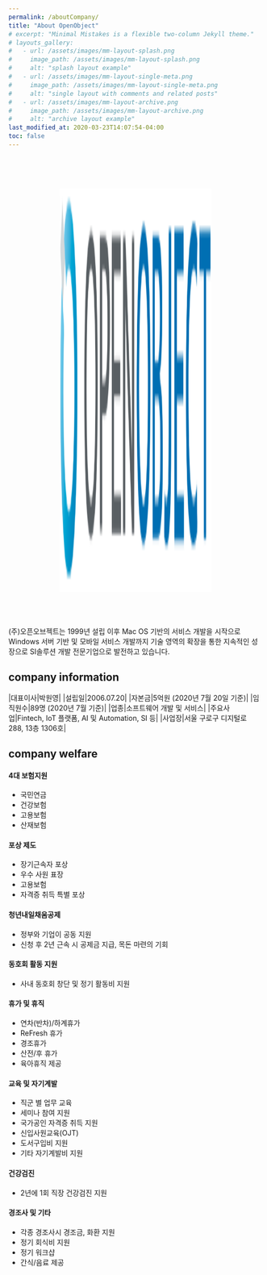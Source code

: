 ```yaml
---
permalink: /aboutCompany/
title: "About OpenObject"
# excerpt: "Minimal Mistakes is a flexible two-column Jekyll theme."
# layouts_gallery:
#   - url: /assets/images/mm-layout-splash.png
#     image_path: /assets/images/mm-layout-splash.png
#     alt: "splash layout example"
#   - url: /assets/images/mm-layout-single-meta.png
#     image_path: /assets/images/mm-layout-single-meta.png
#     alt: "single layout with comments and related posts"
#   - url: /assets/images/mm-layout-archive.png
#     image_path: /assets/images/mm-layout-archive.png
#     alt: "archive layout example"
last_modified_at: 2020-03-23T14:07:54-04:00
toc: false
---
```


<br/><br/><br/>
<center><img src="/assets/images/about/openobject-log.png" width="300" height="800"/></center>
<br/><br/><br/>


(주)오픈오브젝트는 1999년 설립 이후 Mac OS 기반의 서비스 개발을 시작으로 Windows 서버 기반 및 모바일 서비스 개발까지
기술 영역의 확장을 통한 지속적인 성장으로 SI솔루션 개발 전문기업으로 발전하고 있습니다.


## company information

|대표이사|박원영|
|설립일|2006.07.20|
|자본금|5억원 (2020년 7월 20일 기준)|
|임직원수|89명 (2020년 7월 기준)|
|업종|소프트웨어 개발 및 서비스|
|주요사업|Fintech, IoT 플랫폼, AI 및 Automation, SI 등|
|사업장|서울 구로구 디지털로 288, 13층 1306호|


## company welfare

#### 4대 보험지원
- 국민연금
- 건강보험
- 고용보험
- 산재보험


#### 포상 제도
- 장기근속자 포상
- 우수 사원 표장
- 고용보험
- 자격증 취득 특별 포상


#### 청년내일채움공제
- 정부와 기업이 공동 지원
- 신청 후 2년 근속 시 공제금 지급, 목돈 마련의 기회


#### 동호회 활동 지원
- 사내 동호회 창단 및 정기 활동비 지원


#### 휴가 및 휴직
- 연차(반차)/하계휴가
- ReFresh 휴가
- 경조휴가
- 산전/후 휴가
- 육아휴직 제공


#### 교육 및 자기계발
- 직군 별 업무 교육
- 세미나 참여 지원
- 국가공인 자격증 취득 지원
- 신입사원교육(OJT)
- 도서구입비 지원
- 기타 자기계발비 지원


#### 건강검진
- 2년에 1회 직장 건강검진 지원


#### 경조사 및 기타
- 각종 경조사시 경조금, 화환 지원
- 정기 회식비 지원
- 정기 워크샵
- 간식/음료 제공












